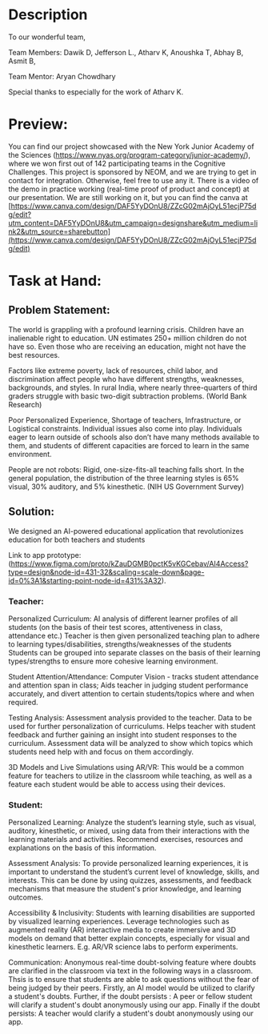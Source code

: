 # Description
To our wonderful team, 

Team Members: Dawik D, Jefferson L., Atharv K, Anoushka T, Abhay B, Asmit B, 

Team Mentor: Aryan Chowdhary

Special thanks to especially for the work of Atharv K. 

# Preview: 
You can find our project showcased with the New York Junior Academy of the Sciences (https://www.nyas.org/program-category/junior-academy/), where we won first out of 142 participating teams in the Cognitive Challenges. This project is sponsored by NEOM, and we are trying to get in contact for integration. Otherwise, feel free to use any it. 
There is a video of the demo in practice working (real-time proof of product and concept) at our presentation. We are still working on it, but you can find the canva at [https://www.canva.com/design/DAF5YyDOnU8/ZZcG02mAjOyL51ecjP75dg/edit?utm_content=DAF5YyDOnU8&utm_campaign=designshare&utm_medium=link2&utm_source=sharebutton](https://www.canva.com/design/DAF5YyDOnU8/ZZcG02mAjOyL51ecjP75dg/edit)

# Task at Hand:

## Problem Statement: 

The world is grappling with a profound learning crisis. Children have an inalienable right to education. UN estimates 250+ million children do not have so. Even those who are receiving an education, might not have the best resources. 

Factors like extreme poverty, lack of resources, child labor, and discrimination affect people who have different strengths, weaknesses, backgrounds, and styles. In rural India, where nearly three-quarters of third graders struggle with basic two-digit subtraction problems. (World Bank Research)

Poor Personalized Experience, Shortage of teachers, Infrastructure, or Logistical constraints. Individual issues also come into play. Individuals eager to learn outside of schools also don’t have many methods available to them, and students of different capacities are forced to learn in the same environment.

People are not robots: Rigid, one-size-fits-all teaching falls short.  In the general population, the distribution of the three learning styles is 65% visual, 30% auditory, and 5% kinesthetic. (NIH US Government Survey)


## Solution:
We designed an AI-powered educational application that revolutionizes education for both teachers and students

Link to app prototype: (https://www.figma.com/proto/kZauDGMB0pctK5vKGCebav/AI4Access?type=design&node-id=431-32&scaling=scale-down&page-id=0%3A1&starting-point-node-id=431%3A32).

### Teacher:
Personalized Curriculum: 
AI analysis of different learner profiles of all students (on the basis of their test scores, attentiveness in class, attendance etc.) Teacher is then given personalized teaching plan to adhere to learning types/disabilities, strengths/weaknesses of the students
Students can be grouped into separate classes on the basis of their learning types/strengths to ensure more cohesive learning environment.


Student Attention/Attendance:
Computer Vision - tracks student attendance and attention span in class; Aids teacher in judging student performance accurately, and divert attention to certain students/topics where and when required.

Testing Analysis:
Assessment analysis provided to the teacher. 
Data to be used for further personalization of curriculums.
Helps teacher with student feedback and further gaining an insight into student responses to the curriculum.
Assessment data will be analyzed to show which topics which students need help with and focus on them accordingly.

3D Models and Live Simulations using AR/VR:
This would be a common feature for teachers to utilize in the classroom while teaching, as well as a feature each student would be able to access using their devices.


### Student: 
Personalized Learning:
Analyze the student’s learning style, such as visual, auditory, kinesthetic, or mixed, using data from their interactions with the learning materials and activities. Recommend exercises, resources and explanations on the basis of this information.

Assessment Analysis:
To provide personalized learning experiences, it is important to understand the student’s current level of knowledge, skills, and interests. This can be done by using quizzes, assessments, and feedback mechanisms that measure the student's prior knowledge, and learning outcomes. 

Accessibility & Inclusivity:
Students with learning disabilities are supported by visualized learning experiences.
Leverage technologies such as augmented reality (AR) interactive media to create immersive and 3D models on demand that better explain concepts, especially for visual and kinesthetic learners. E.g. AR/VR science labs to perform experiments.

Communication:
Anonymous real-time doubt-solving feature where doubts are clarified in the classroom via text in the following ways in a classroom. Thsis is to ensure that students are able to ask questions without the fear of being judged by their peers.
Firstly, an AI model would be utilized to clarify a student's doubts. 
Further, if the doubt persists : A peer or fellow student will clarify a student's doubt anonymously using our app. 
Finally if the doubt persists: A teacher would clarify a student's doubt anonymously using our app.



